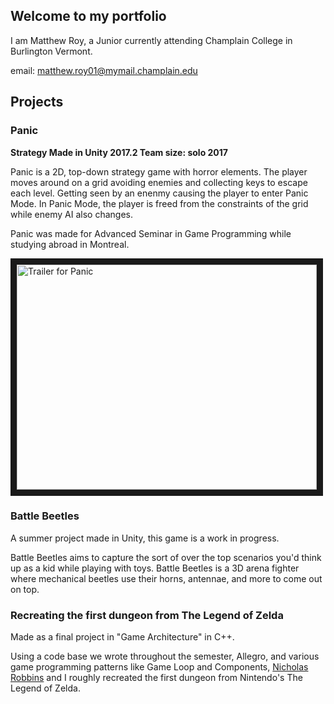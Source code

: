 ## Welcome to my portfolio

I am Matthew Roy, a Junior currently attending Champlain College in Burlington Vermont.

email: matthew.roy01@mymail.champlain.edu

## Projects

### Panic

**Strategy
Made in Unity 2017.2
Team size: solo
2017**

Panic is a 2D, top-down strategy game with horror elements. The player moves around on a grid avoiding enemies and collecting keys to escape each level. Getting seen by an enenmy causing the player to enter Panic Mode. In Panic Mode, the player is freed from the constraints of the grid while enemy AI also changes.

Panic was made for Advanced Seminar in Game Programming while studying abroad in Montreal.

<a href="http://www.youtube.com/watch?feature=player_embedded&v=mbQOlYpU16U
" target="_blank"><img src="http://img.youtube.com/vi/mbQOlYpU16U/0.jpg" 
alt="Trailer for Panic" width="480" height="360" border="10" /></a>

### Battle Beetles

A summer project made in Unity, this game is a work in progress.

Battle Beetles aims to capture the sort of over the top scenarios you'd think up as a kid while playing with toys. Battle Beetles is a 3D arena fighter where mechanical beetles use their horns, antennae, and more to come out on top.

### Recreating the first dungeon from The Legend of Zelda

Made as a final project in "Game Architecture" in C++.

Using a code base we wrote throughout the semester, Allegro, and various game programming patterns like Game Loop and Components, [Nicholas Robbins](https://github.com/telden) and I roughly recreated the first dungeon from Nintendo's The Legend of Zelda.
